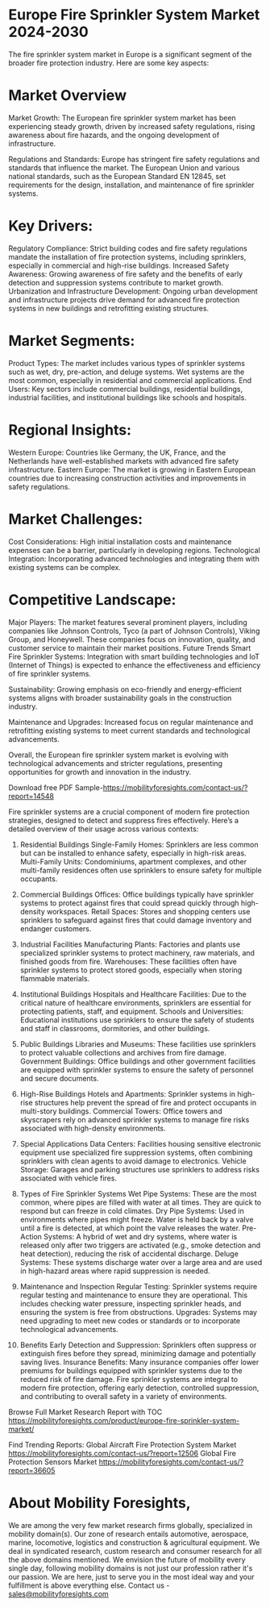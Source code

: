 # Europe Fire Sprinkler System Market 2024-2030

The fire sprinkler system market in Europe is a significant segment of the broader fire protection industry. Here are some key aspects:

# Market Overview
Market Growth: The European fire sprinkler system market has been experiencing steady growth, driven by increased safety regulations, rising awareness about fire hazards, and the ongoing development of infrastructure.

Regulations and Standards: Europe has stringent fire safety regulations and standards that influence the market. The European Union and various national standards, such as the European Standard EN 12845, set requirements for the design, installation, and maintenance of fire sprinkler systems.

# Key Drivers:
Regulatory Compliance: Strict building codes and fire safety regulations mandate the installation of fire protection systems, including sprinklers, especially in commercial and high-rise buildings.
Increased Safety Awareness: Growing awareness of fire safety and the benefits of early detection and suppression systems contribute to market growth.
Urbanization and Infrastructure Development: Ongoing urban development and infrastructure projects drive demand for advanced fire protection systems in new buildings and retrofitting existing structures.

# Market Segments:
Product Types: The market includes various types of sprinkler systems such as wet, dry, pre-action, and deluge systems. Wet systems are the most common, especially in residential and commercial applications.
End Users: Key sectors include commercial buildings, residential buildings, industrial facilities, and institutional buildings like schools and hospitals.

# Regional Insights:
Western Europe: Countries like Germany, the UK, France, and the Netherlands have well-established markets with advanced fire safety infrastructure.
Eastern Europe: The market is growing in Eastern European countries due to increasing construction activities and improvements in safety regulations.

# Market Challenges:
Cost Considerations: High initial installation costs and maintenance expenses can be a barrier, particularly in developing regions.
Technological Integration: Incorporating advanced technologies and integrating them with existing systems can be complex.

# Competitive Landscape:
Major Players: The market features several prominent players, including companies like Johnson Controls, Tyco (a part of Johnson Controls), Viking Group, and Honeywell. These companies focus on innovation, quality, and customer service to maintain their market positions.
Future Trends
Smart Fire Sprinkler Systems: Integration with smart building technologies and IoT (Internet of Things) is expected to enhance the effectiveness and efficiency of fire sprinkler systems.

Sustainability: Growing emphasis on eco-friendly and energy-efficient systems aligns with broader sustainability goals in the construction industry.

Maintenance and Upgrades: Increased focus on regular maintenance and retrofitting existing systems to meet current standards and technological advancements.

Overall, the European fire sprinkler system market is evolving with technological advancements and stricter regulations, presenting opportunities for growth and innovation in the industry.

Download free PDF Sample-https://mobilityforesights.com/contact-us/?report=14548

Fire sprinkler systems are a crucial component of modern fire protection strategies, designed to detect and suppress fires effectively. Here’s a detailed overview of their usage across various contexts:

1. Residential Buildings
Single-Family Homes: Sprinklers are less common but can be installed to enhance safety, especially in high-risk areas.
Multi-Family Units: Condominiums, apartment complexes, and other multi-family residences often use sprinklers to ensure safety for multiple occupants.

2. Commercial Buildings
Offices: Office buildings typically have sprinkler systems to protect against fires that could spread quickly through high-density workspaces.
Retail Spaces: Stores and shopping centers use sprinklers to safeguard against fires that could damage inventory and endanger customers.

3. Industrial Facilities
Manufacturing Plants: Factories and plants use specialized sprinkler systems to protect machinery, raw materials, and finished goods from fire.
Warehouses: These facilities often have sprinkler systems to protect stored goods, especially when storing flammable materials.

4. Institutional Buildings
Hospitals and Healthcare Facilities: Due to the critical nature of healthcare environments, sprinklers are essential for protecting patients, staff, and equipment.
Schools and Universities: Educational institutions use sprinklers to ensure the safety of students and staff in classrooms, dormitories, and other buildings.

5. Public Buildings
Libraries and Museums: These facilities use sprinklers to protect valuable collections and archives from fire damage.
Government Buildings: Office buildings and other government facilities are equipped with sprinkler systems to ensure the safety of personnel and secure documents.

6. High-Rise Buildings
Hotels and Apartments: Sprinkler systems in high-rise structures help prevent the spread of fire and protect occupants in multi-story buildings.
Commercial Towers: Office towers and skyscrapers rely on advanced sprinkler systems to manage fire risks associated with high-density environments.

7. Special Applications
Data Centers: Facilities housing sensitive electronic equipment use specialized fire suppression systems, often combining sprinklers with clean agents to avoid damage to electronics.
Vehicle Storage: Garages and parking structures use sprinklers to address risks associated with vehicle fires.

8. Types of Fire Sprinkler Systems
Wet Pipe Systems: These are the most common, where pipes are filled with water at all times. They are quick to respond but can freeze in cold climates.
Dry Pipe Systems: Used in environments where pipes might freeze. Water is held back by a valve until a fire is detected, at which point the valve releases the water.
Pre-Action Systems: A hybrid of wet and dry systems, where water is released only after two triggers are activated (e.g., smoke detection and heat detection), reducing the risk of accidental discharge.
Deluge Systems: These systems discharge water over a large area and are used in high-hazard areas where rapid suppression is needed.

9. Maintenance and Inspection
Regular Testing: Sprinkler systems require regular testing and maintenance to ensure they are operational. This includes checking water pressure, inspecting sprinkler heads, and ensuring the system is free from obstructions.
Upgrades: Systems may need upgrading to meet new codes or standards or to incorporate technological advancements.

10. Benefits
Early Detection and Suppression: Sprinklers often suppress or extinguish fires before they spread, minimizing damage and potentially saving lives.
Insurance Benefits: Many insurance companies offer lower premiums for buildings equipped with sprinkler systems due to the reduced risk of fire damage.
Fire sprinkler systems are integral to modern fire protection, offering early detection, controlled suppression, and contributing to overall safety in a variety of environments.

Browse Full Market Research Report with TOC https://mobilityforesights.com/product/europe-fire-sprinkler-system-market/





Find Trending Reports:
Global Aircraft Fire Protection System Market https://mobilityforesights.com/contact-us/?report=12506
Global Fire Protection Sensors Market https://mobilityforesights.com/contact-us/?report=36605

# About Mobility Foresights,
We are among the very few market research firms globally, specialized in mobility domain(s). Our zone of research entails automotive, aerospace, marine, locomotive, logistics and construction & agricultural equipment. We deal in syndicated research, custom research and consumer research for all the above domains mentioned.
We envision the future of mobility every single day, following mobility domains is not just our profession rather it's our passion. We are here, just to serve you in the most ideal way and your fulfillment is above everything else. Contact us -  sales@mobilityforesights.com

